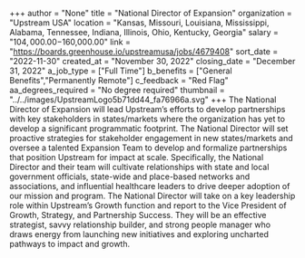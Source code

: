 +++
author = "None"
title = "National Director of Expansion"
organization = "Upstream USA"
location = "Kansas, Missouri, Louisiana, Mississippi, Alabama, Tennessee, Indiana, Illinois, Ohio, Kentucky, Georgia"
salary = "$104,000.00-$160,000.00"
link = "https://boards.greenhouse.io/upstreamusa/jobs/4679408"
sort_date = "2022-11-30"
created_at = "November 30, 2022"
closing_date = "December 31, 2022"
a_job_type = ["Full Time"]
b_benefits = ["General Benefits","Permanently Remote"]
c_feedback = "Red Flag"
aa_degrees_required = "No degree required"
thumbnail = "../../images/UpstreamLogo5b71dd44_fa76966a.svg"
+++
The National Director of Expansion will lead Upstream’s efforts to develop partnerships with key stakeholders in states/markets where the organization has yet to develop a significant programmatic footprint. The National Director will set proactive strategies for stakeholder engagement in new states/markets and oversee a talented Expansion Team to develop and formalize partnerships that position Upstream for impact at scale. Specifically, the National Director and their team will cultivate relationships with state and local government officials, state-wide and place-based networks and associations, and influential healthcare leaders to drive deeper adoption of our mission and program. The National Director will take on a key leadership role within Upstream’s Growth function and report to the Vice President of Growth, Strategy, and Partnership Success. They will be an effective strategist, savvy relationship builder, and strong people manager who draws energy from launching new initiatives and exploring uncharted pathways to impact and growth.